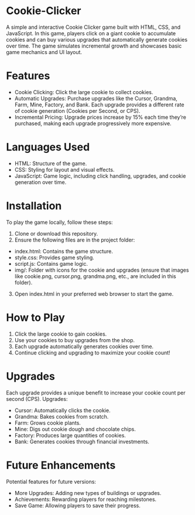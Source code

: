 # Cookie-Clicker

A simple and interactive Cookie Clicker game built with HTML, CSS, and JavaScript. In this game, players click on a giant cookie to accumulate cookies and can buy various upgrades that automatically generate cookies over time. The game simulates incremental growth and showcases basic game mechanics and UI layout.

# Features
  - Cookie Clicking: Click the large cookie to collect cookies.
  - Automatic Upgrades: Purchase upgrades like the Cursor, Grandma, Farm, Mine, Factory, and       Bank. Each upgrade provides a different rate of cookie generation (Cookies per Second, or      CPS).
  - Incremental Pricing: Upgrade prices increase by 15% each time they’re purchased, making        each upgrade progressively more expensive.

# Languages Used

  - HTML: Structure of the game.
  - CSS: Styling for layout and visual effects.
  - JavaScript: Game logic, including click handling, upgrades, and cookie generation over         time.

# Installation

To play the game locally, follow these steps:
1. Clone or download this repository.
2. Ensure the following files are in the project folder:
  - index.html: Contains the game structure.
  - style.css: Provides game styling.
  - script.js: Contains game logic.
  - img/: Folder with icons for the cookie and upgrades (ensure that images like cookie.png,       cursor.png, grandma.png, etc., are included in this folder).
3. Open index.html in your preferred web browser to start the game.

# How to Play

1. Click the large cookie to gain cookies.
2. Use your cookies to buy upgrades from the shop.
3. Each upgrade automatically generates cookies over time.
4. Continue clicking and upgrading to maximize your cookie count!

# Upgrades

Each upgrade provides a unique benefit to increase your cookie count per second (CPS). Upgrades:
  - Cursor: Automatically clicks the cookie.
  - Grandma: Bakes cookies from scratch.
  - Farm: Grows cookie plants.
  - Mine: Digs out cookie dough and chocolate chips.
  - Factory: Produces large quantities of cookies.
  - Bank: Generates cookies through financial investments.

# Future Enhancements

Potential features for future versions:
  - More Upgrades: Adding new types of buildings or upgrades.
  - Achievements: Rewarding players for reaching milestones.
  - Save Game: Allowing players to save their progress.
